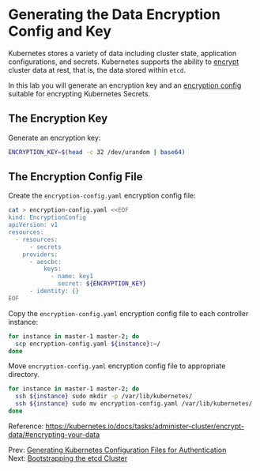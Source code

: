 # Generating the Data Encryption Config and Key

Kubernetes stores a variety of data including cluster state, application configurations, and secrets. Kubernetes supports the ability to [encrypt](https://kubernetes.io/docs/tasks/administer-cluster/encrypt-data) cluster data at rest, that is, the data stored within `etcd`.

In this lab you will generate an encryption key and an [encryption config](https://kubernetes.io/docs/tasks/administer-cluster/encrypt-data/#understanding-the-encryption-at-rest-configuration) suitable for encrypting Kubernetes Secrets.

## The Encryption Key

Generate an encryption key:

```bash
ENCRYPTION_KEY=$(head -c 32 /dev/urandom | base64)
```

## The Encryption Config File

Create the `encryption-config.yaml` encryption config file:

```bash
cat > encryption-config.yaml <<EOF
kind: EncryptionConfig
apiVersion: v1
resources:
  - resources:
      - secrets
    providers:
      - aescbc:
          keys:
            - name: key1
              secret: ${ENCRYPTION_KEY}
      - identity: {}
EOF
```

Copy the `encryption-config.yaml` encryption config file to each controller instance:

```bash
for instance in master-1 master-2; do
  scp encryption-config.yaml ${instance}:~/
done
```

Move `encryption-config.yaml` encryption config file to appropriate directory.

```bash
for instance in master-1 master-2; do
  ssh ${instance} sudo mkdir -p /var/lib/kubernetes/
  ssh ${instance} sudo mv encryption-config.yaml /var/lib/kubernetes/
done
```

Reference: https://kubernetes.io/docs/tasks/administer-cluster/encrypt-data/#encrypting-your-data

Prev: [Generating Kubernetes Configuration Files for Authentication](05-kubernetes-configuration-files.md)<br>
Next: [Bootstrapping the etcd Cluster](07-bootstrapping-etcd.md)
